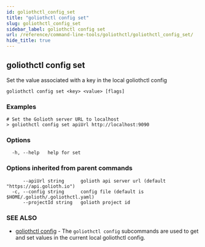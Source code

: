 ```yaml
---
id: goliothctl_config_set
title: "goliothctl config set"
slug: goliothctl_config_set
sidebar_label: goliothctl config set
url: /reference/command-line-tools/goliothctl/goliothctl_config_set/
hide_title: true
---
```

## goliothctl config set

Set the value associated with a key in the local goliothctl config

```
goliothctl config set <key> <value> [flags]
```

### Examples

```
# Set the Golioth server URL to localhost
> goliothctl config set apiUrl http://localhost:9090
```

### Options

```
  -h, --help   help for set
```

### Options inherited from parent commands

```
      --apiUrl string      golioth api server url (default "https://api.golioth.io")
  -c, --config string      config file (default is $HOME/.golioth/.goliothctl.yaml)
      --projectId string   golioth project id
```

### SEE ALSO

* [goliothctl config](/reference/command-line-tools/goliothctl/goliothctl_config/)	 - The `goliothctl config` subcommands are used to get and set values in the current local goliothctl config.

